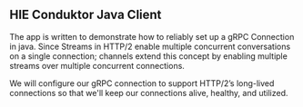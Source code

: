 ## HIE Conduktor Java Client

The app is written to demonstrate how to reliably set up a gRPC Connection in java.
Since Streams in HTTP/2 enable multiple concurrent conversations on a single connection; 
channels extend this concept by enabling multiple streams over multiple concurrent connections.

We will configure our gRPC connection to support HTTP/2’s long-lived connections so that we'll
keep our connections alive, healthy, and utilized.